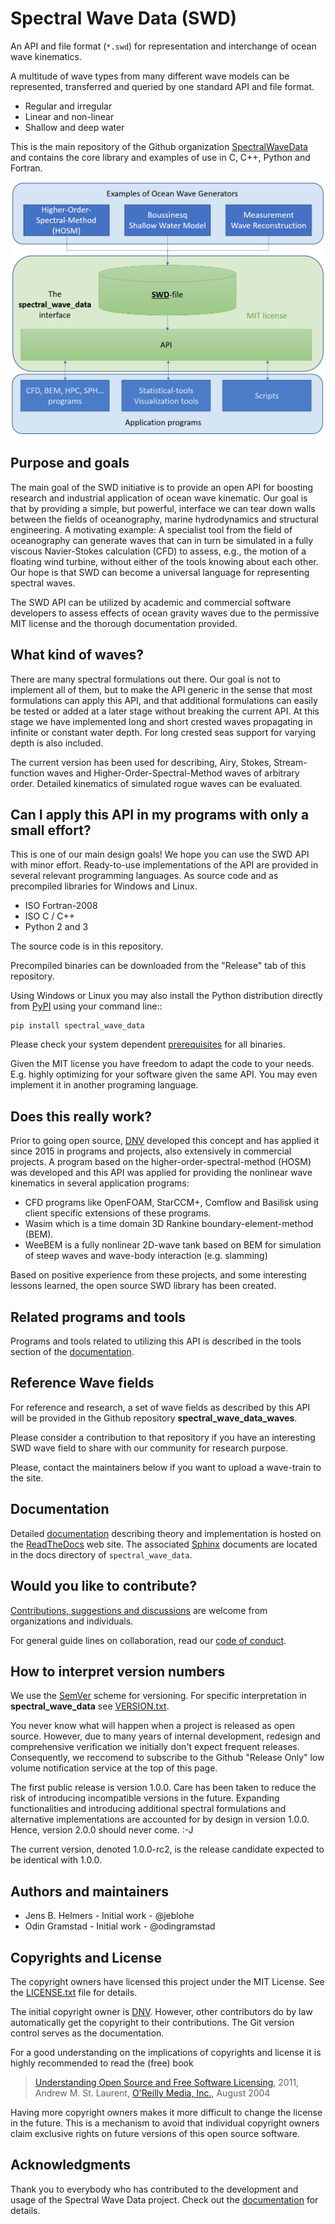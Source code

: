 # Spectral Wave Data (SWD)

An API and file format (`*.swd`) for representation and interchange of ocean
wave kinematics.

A multitude of wave types from many different wave models can be represented,
transferred and queried by one standard API and file format.

* Regular and irregular
* Linear and non-linear
* Shallow and deep water

This is the main repository of the Github organization 
[SpectralWaveData](https://github.com/SpectralWaveData) and contains
the core library and examples of use in C, C++, Python and Fortran.

![Flow chart showing how SWD can be used](docs/source/figures/swd_scheme.png)

## Purpose and goals

The main goal of the SWD initiative is to provide an open API for boosting
research and industrial application of ocean wave kinematic.
Our goal is that by providing a simple, but powerful, interface we can tear
down walls between the fields of oceanography, marine hydrodynamics and
structural engineering. A motivating example: A specialist tool from the field
of oceanography can generate waves that can in turn be simulated in a fully
viscous Navier-Stokes calculation (CFD) to assess, e.g., the motion of a
floating wind turbine, without either of the tools knowing about each other.
Our hope is that SWD can become a universal language for representing 
spectral waves.

The SWD API can be utilized by academic and commercial software developers 
to assess effects of ocean gravity waves due to the permissive MIT license
and the thorough documentation provided.

## What kind of waves?

There are many spectral formulations out there. Our goal is not to 
implement all of them, but to make the API generic in the sense that 
most formulations can apply this API, and that
additional formulations can easily be tested or added at a later stage
without breaking the current API. At this stage we have implemented 
long and short crested waves propagating in infinite or constant water 
depth. For long crested seas support for varying depth is also included.

The current version has been used for describing, Airy, Stokes, 
Stream-function waves and Higher-Order-Spectral-Method waves of arbitrary order.
Detailed kinematics of simulated rogue waves can be evaluated.

## Can I apply this API in my programs with only a small effort?

This is one of our main design goals! We hope you can use the SWD API with 
minor effort. Ready-to-use implementations of the API are provided in 
several relevant programming languages. As source code and as precompiled
libraries for Windows and Linux.

- ISO Fortran-2008
- ISO C / C++
- Python 2 and 3

The source code is in this repository.

Precompiled binaries can be downloaded from the "Release" tab of this repository. 

Using Windows or Linux you may also install the Python distribution directly from
[PyPI](https://pypi.org/project/spectral-wave-data/) using your command line::

    pip install spectral_wave_data

Please check your system dependent [prerequisites](./PREREQUISITES.md)
for all binaries.

Given the MIT license you have freedom to adapt the code to your needs. 
E.g. highly optimizing for your software given the same API. 
You may even implement it in another programing language.

## Does this really work?

Prior to going open source, [DNV](https://www.dnv.com/) developed
this concept and has applied it since 2015 in programs and projects, 
also extensively in commercial projects. 
A program based on the higher-order-spectral-method (HOSM) was developed 
and this API was applied for providing the nonlinear wave kinematics in 
several application programs:

 - CFD programs like OpenFOAM, StarCCM+, Comflow and Basilisk using client
   specific extensions of these programs.
 - Wasim which is a time domain 3D Rankine boundary-element-method (BEM).
 - WeeBEM is a fully nonlinear 2D-wave tank based on BEM for simulation 
   of steep waves and wave-body interaction (e.g. slamming)

Based on positive experience from these projects, and some interesting
lessons learned, the open source SWD library has been created.

## Related programs and tools

Programs and tools related to utilizing this API is described in the
tools section of the 
[documentation](https://spectral-wave-data.readthedocs.io/).

## Reference Wave fields

For reference and research, a set of wave fields as described by this API will be provided 
in the Github repository __spectral_wave_data_waves__.

Please consider a contribution to that repository if you have an 
interesting SWD wave field to share with our community for research purpose.

Please, contact the maintainers below if you want to upload a wave-train
to the site.

## Documentation

Detailed [documentation](https://spectral-wave-data.readthedocs.io/)
describing theory and implementation is hosted 
on the [ReadTheDocs](https://readthedocs.org/) web site. The associated 
[Sphinx](http://www.sphinx-doc.org/) documents are located in the docs
directory of `spectral_wave_data`.

## Would you like to contribute?

[Contributions, suggestions and discussions](./CONTRIBUTION.md) are 
welcome from organizations and individuals.

For general guide lines on collaboration, read our
[code of conduct](./CODE_OF_CONDUCT.md).

## How to interpret version numbers

We use the [SemVer](http://semver.org/) scheme for versioning. 
For specific interpretation 
in __spectral_wave_data__ see [VERSION.txt](./VERSION.txt).

You never know what will happen when a project is released as open source.
However, due to many years of internal development, redesign and
comprehensive verification we initially don't expect frequent releases.
Consequently, we reccomend to subscribe to the Github "Release Only"
low volume notification service at the top of this page.

The first public release is version 1.0.0. Care has been taken
to reduce the risk of introducing incompatible versions in the 
future. Expanding functionalities and introducing additional
spectral formulations and alternative implementations are accounted
for by design in version 1.0.0. Hence, version 2.0.0 should never come. :-J

The current version, denoted 1.0.0-rc2, is the release candidate
expected to be identical with 1.0.0. 

## Authors and maintainers

- Jens B. Helmers - Initial work - @jeblohe
- Odin Gramstad - Initial work - @odingramstad

## Copyrights and License

The copyright owners have licensed this project under the MIT License. 
See the [LICENSE.txt](./LICENSE.txt) file for details.

The initial copyright owner is [DNV](https://www.dnv.com/).
However, other contributors do by law automatically get the copyright
to their contributions. The Git version control serves as the documentation.

For a good understanding on the implications of copyrights and license
it is highly recommended to read the (free) book

> [Understanding Open Source and Free Software Licensing](https://www.oreilly.com/openbook/osfreesoft/book/#fullcontent),
> 2011, Andrew M. St. Laurent,
> [O'Reilly Media, Inc.](https://www.oreilly.com/), August 2004

Having more copyright owners makes it more difficult to change the license in the future.
This is a mechanism to avoid that individual copyright owners claim
exclusive rights on future versions of this open source software.

## Acknowledgments

Thank you to everybody who has contributed to the development 
and usage of the Spectral Wave Data project. 
Check out the [documentation](https://spectral-wave-data.readthedocs.io/) for details.
